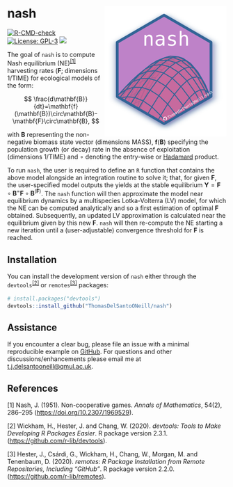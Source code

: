 
<!-- README.md is generated from README.Rmd. Please edit that file -->

# nash <a href='https://github.com/ThomasDelSantoONeill/nash'><img src='man/figures/nashlogo.svg' align="right" height="300" /></a>

<!-- badges: start -->

[![R-CMD-check](https://github.com/ThomasDelSantoONeill/nash/actions/workflows/R-CMD-check.yaml/badge.svg)](https://github.com/ThomasDelSantoONeill/nash/actions/workflows/R-CMD-check.yaml)
[![License:
GPL-3](https://img.shields.io/badge/license-GPL--3-blue.svg)](https://cran.r-project.org/web/licenses/GPL-3)
[![](https://img.shields.io/github/languages/code-size/ThomasDelSantoONeill/nash.svg)](https://github.com/ThomasDelSantoONeill/nash)
<!-- badges: end -->

The goal of `nash` is to compute Nash equilibrium
(NE)<sup>[\[1\]](#1)</sup> harvesting rates (**$\mathbf{F}$**; dimensions $1/\text{TIME}$)
for ecological models of the form:

$$
\frac{d\mathbf{B}}{dt}=\mathbf{f}(\mathbf{B})\circ\mathbf{B}-\mathbf{F}\circ\mathbf{B},
$$


with $\mathbf{B}$ representing the non-negative biomass state vector (dimensions $\text{MASS}$), $\mathbf{f}(\mathbf{B})$ specifying the population growth (or decay) rate in the absence of exploitation (dimensions $1/\text{TIME}$) and $\circ$ denoting the entry-wise or [Hadamard](https://en.wikipedia.org/wiki/Hadamard_product_(matrices))
product.

To run `nash`, the user is required to define an `R` function that contains the above model alongside an integration routine to solve it;
that, for given $\mathbf{F}$, the user-specified model outputs the yields at the stable equilibrium $\mathbf{Y}=\mathbf{F}\circ\mathbf{B}^=\mathbf{F}\circ\mathbf{B}^(\mathbf{F})$.
The `nash` function will then approximate the model near equilibrium dynamics by a multispecies Lotka-Volterra (LV) model, for which the NE
can be computed analytically and so a first estimation of optimal $\mathbf{F}$ obtained. Subsequently, an updated LV approximation is calculated near
the equilibrium given by this new $\mathbf{F}$. `nash` will then re-compute the NE starting a new iteration until a (user-adjustable) convergence threshold for $\mathbf{F}$ is reached.

## Installation

You can install the development version of `nash` either through the
`devtools`<sup>[\[2\]](#2)</sup> or `remotes`<sup>[\[3\]](#3)</sup>
packages:

``` r
# install.packages("devtools")
devtools::install_github("ThomasDelSantoONeill/nash")
```

## Assistance

If you encounter a clear bug, please file an issue with a minimal
reproducible example on
[GitHub](https://github.com/ThomasDelSantoONeill/nash/issues). For
questions and other discussions/enhancements please email me at
[t.j.delsantooneill@qmul.ac.uk](t.j.delsantooneill@qmul.ac.uk).

## References

<a id="1">\[1\]</a> Nash, J. (1951). Non-cooperative games. <i>Annals of
Mathematics</i>, 54(2), 286–295 (<https://doi.org/10.2307/1969529>).

<a id="2">\[2\]</a> Wickham, H., Hester, J. and Chang, W. (2020).
<i>devtools: Tools to Make Developing R Packages Easier</i>. R package
version 2.3.1. (<https://github.com/r-lib/devtools>).

<a id="3">\[3\]</a> Hester, J., Csárdi, G., Wickham, H., Chang, W.,
Morgan, M. and Tenenbaum, D. (2020). <i>remotes: R Package Installation
from Remote Repositories, Including “GitHub”</i>. R package version
2.2.0. (<https://github.com/r-lib/remotes>).
